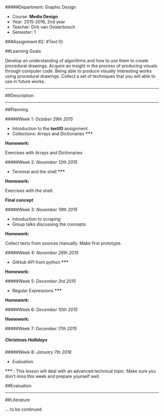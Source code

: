 #####Department: Graphic Design

- Course: **Media Design**
- Year: 2015-2016, 2nd year
- Teacher: Dirk van Oosterbosch
- Semester: 1

###Assignment #2:
#Text IO

##Learning Goals

Develop an understanding of algorithms and how to use them to create procedural drawings. Acquire an insight in the process of producing visuals through computer code. Being able to produce visually interesting works using procedural drawings. Collect a set of techniques that you will able to use in future works.

----
##Description

----
##Planning

#####Week 1:
*October 29th 2015*

- Introduction to the **textIO** assignment
- Collections: Arrays and Dictionaries **\*\*\***

**Homework:**

Exercises with Arrays and Dictionaries

#####Week 2:
*November 12th 2015*

- Terminal and the shell **\*\*\***

**Homework:**

Exercises with the shell.

**Final concept**

#####Week 3:
*November 19th 2015*  

- Introduction to scraping
- Group talks discussing the concepts

**Homework:**

Collect texts from sources manually.
Make first prototype.

#####Week 4:
*November 26th 2015*

- GitHub API from python **\*\*\***

**Homework:**

#####Week 5:
*December 3rd 2015*

- Regular Expressions **\*\*\***

**Homework:**

#####Week 6:
*December 10th 2015*

**Homework:**

#####Week 7:
*December 17th 2015*

##### Christmas Hollidays

#####Week 8:
*January 7th 2016*

- Evaluation

**\*\*\*** : This lesson will deal with an advanced technical topic. Make sure you don't miss this week and prepare yourself well.

##Evaluation

----
##Literature

... to be continued